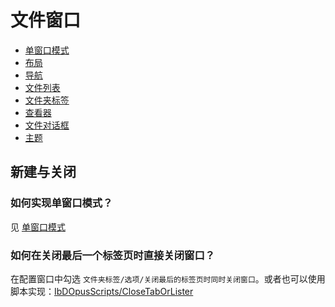 # 文件窗口
- [单窗口模式](单窗口模式.md)
- [布局](布局.md)
- [导航](导航.md)
- [文件列表](../文件列表/README.md)
- [文件夹标签](文件夹标签.md)
- [查看器](查看器.md)
- [文件对话框](文件对话框.md)
- [主题](主题/README.md)

## 新建与关闭
### 如何实现单窗口模式？
见 [单窗口模式](单窗口模式.md)

### 如何在关闭最后一个标签页时直接关闭窗口？
在配置窗口中勾选 `文件夹标签/选项/关闭最后的标签页时同时关闭窗口`。或者也可以使用脚本实现：[IbDOpusScripts/CloseTabOrLister](https://github.com/Chaoses-Ib/IbDOpusScripts/blob/main/CloseTabOrLister.js)